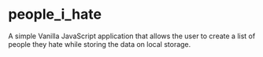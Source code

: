# people_i_hate
A simple Vanilla JavaScript application that allows the user to create a list of people they hate while storing the data on local storage.
